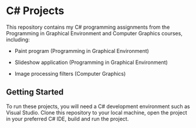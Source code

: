 # C# Projects

This repository contains my C# programming assignments from the Programming in Graphical Environment and Computer Graphics courses, including:

- Paint program (Programming in Graphical Environment)
- Slideshow application (Programming in Graphical Environment)

- Image processing filters (Computer Graphics)

## Getting Started

To run these projects, you will need a C# development environment such as Visual Studio. Clone this repository to your local machine, open the project in your preferred C# IDE, build and run the project.
